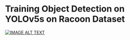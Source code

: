 # Training Object Detection on YOLOv5s on Racoon Dataset 

[![IMAGE ALT TEXT]()](https://youtu.be/_8vjy7NFb2M)

